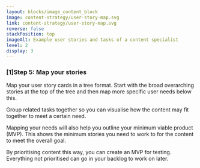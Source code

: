```yaml
---
layout: blocks/image_content_block
image: content-strategy/user-story-map.svg
link: content-strategy/user-story-map.svg
reverse: false
stackPosition: top
imageAlt: Example user stories and tasks of a content specialist
level: 2
display: 3
---
```


### [1]Step 5: Map your stories

Map your user story cards in a tree format. Start with the broad overarching stories at the top of the tree and then map more specific user needs below this.

Group related tasks together so you can visualise how the content may fit together to meet a certain need.

Mapping your needs will also help you outline your minimum viable product (MVP). This shows the minimum stories you need to work to for the content to meet the overall goal.

By prioritising content this way, you can create an MVP for testing. Everything not prioritised can go in your backlog to work on later.



